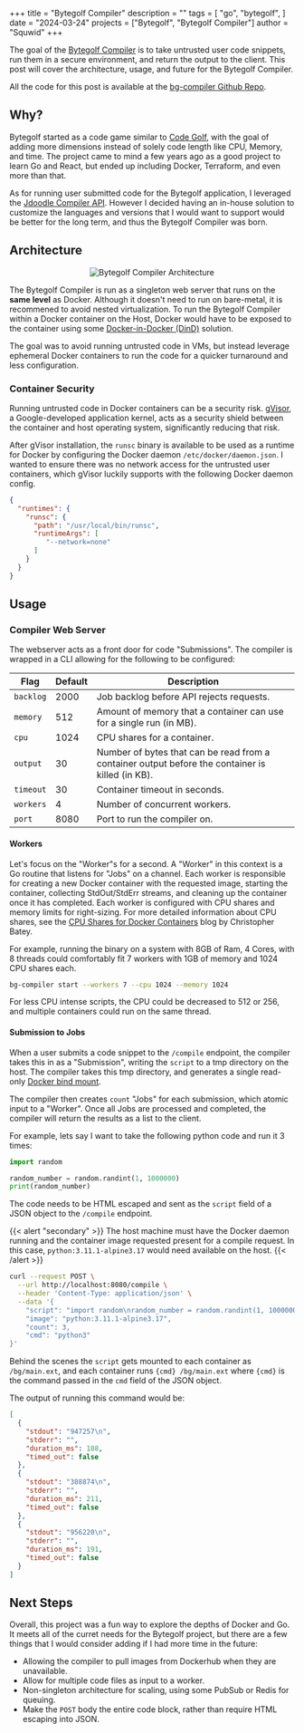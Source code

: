 +++
title = "Bytegolf Compiler"
description = ""
tags = [
    "go",
    "bytegolf",
]
date = "2024-03-24"
projects = ["Bytegolf", "Bytegolf Compiler"]
author = "Squwid"
+++

The goal of the [Bytegolf Compiler](https://github.com/Squwid/bg-compiler) is
to take untrusted user code snippets, run them in a secure environment, and
return the output to the client. This post will cover the architecture, usage,
and future for the Bytegolf Compiler.

All the code for this post is available at the
[bg-compiler Github Repo](https://github.com/Squwid/bg-compiler).

## Why?

Bytegolf started as a code game similar to [Code Golf](https://en.wikipedia.org/wiki/Code_golf),
with the goal of adding more dimensions instead of solely code length like CPU,
Memory, and time. The project came to mind a few years ago as a good project to
learn Go and React, but ended up including Docker, Terraform, and even more than that.

As for running user submitted code for the Bytegolf application, I leveraged the
[Jdoodle Compiler API](https://docs.jdoodle.com/integrating-compiler-ide-to-your-application/compiler-api).
However I decided having an in-house solution to customize the languages and
versions that I would want to support would be better for the long term, and thus
the Bytegolf Compiler was born.

## Architecture

<p align="center">
  <img src="https://img.squwid.dev/zsxaQONoui.png" alt="Bytegolf Compiler Architecture">
</p>

The Bytegolf Compiler is run as a singleton web server that runs on the **same level**
as Docker. Although it doesn't need to run on bare-metal, it is recommened to 
avoid nested virtualization. To run the Bytegolf Compiler within a Docker
container on the Host, Docker would have to be exposed to the container using
some [Docker-in-Docker (DinD)](https://www.docker.com/blog/docker-can-now-run-within-docker/) solution.

The goal was to avoid running untrusted code in VMs, but instead leverage 
ephemeral Docker containers to run the code for a quicker turnaround and
less configuration.

### Container Security

Running untrusted code in Docker containers can be a security risk. [gVisor](https://gvisor.dev/docs/),
a Google-developed application kernel, acts as a security shield between the 
container and host operating system, significantly reducing that risk.

After gVisor installation, the `runsc` binary is available to be used as a runtime for
Docker by configuring the Docker daemon `/etc/docker/daemon.json`. I wanted
to ensure there was no network access for the untrusted user containers, which
gVisor luckily supports with the following Docker daemon config.

```json
{
  "runtimes": {
    "runsc": {
      "path": "/usr/local/bin/runsc",
      "runtimeArgs": [
         "--network=none"
      ]
    }
  }
}

```

## Usage

### Compiler Web Server

The webserver acts as a front door for code "Submissions". The compiler 
is wrapped in a CLI allowing for the following to be configured:

| Flag | Default | Description |
|---|---|---|
| `backlog`| 2000 | Job backlog before API rejects requests. |
| `memory` | 512 | Amount of memory that a container can use for a single run (in MB). |
| `cpu` | 1024 | CPU shares for a container. |
| `output` | 30 | Number of bytes that can be read from a container output before the container is killed (in KB). |
| `timeout` | 30 | Container timeout in seconds. |
| `workers` | 4 | Number of concurrent workers. |
| `port` | 8080 | Port to run the compiler on. |

#### Workers

Let's focus on the "Worker"s for a second. A "Worker" in this context is
a Go routine that listens for "Jobs" on a channel. Each worker is responsible
for creating a new Docker container with the requested image, starting the
container, collecting StdOut/StdErr streams, and cleaning up the container
once it has completed. Each worker is configured with CPU shares and memory limits
for right-sizing. For more detailed information about CPU shares, see the
[CPU Shares for Docker Containers](https://batey.info/cgroup-cpu-shares-for-docker.html)
blog by Christopher Batey.

For example, running the binary on a system with 8GB of Ram, 4 Cores, with 8
threads could comfortably fit 7 workers with 1GB of memory and 1024 CPU shares
each. 

```bash
bg-compiler start --workers 7 --cpu 1024 --memory 1024
```

For less CPU intense scripts, the CPU could be decreased to 512 or 256, and 
multiple containers could run on the same thread.

#### Submission to Jobs

When a user submits a code snippet to the `/compile` endpoint, the compiler
takes this in as a "Submission", writing the `script` to a tmp directory on
the host. The compiler takes this tmp directory, and generates a single read-only
[Docker bind mount](https://docs.docker.com/storage/bind-mounts/).

The compiler then creates `count` "Jobs" for each submission, which atomic
input to a "Worker". Once all Jobs are processed and completed, the compiler
will return the results as a list to the client.

For example, lets say I want to take the following python code and run it 3 times:

```python
import random

random_number = random.randint(1, 1000000)
print(random_number) 
```

The code needs to be HTML escaped and sent as the `script` field of a
JSON object to the `/compile` endpoint.

{{< alert "secondary" >}}
The host machine must have the Docker daemon running and the container image
requested present for a compile request. In this case, `python:3.11.1-alpine3.17`
would need available on the host.
{{< /alert >}}


```bash
curl --request POST \
  --url http://localhost:8080/compile \
  --header 'Content-Type: application/json' \
  --data '{
	"script": "import random\nrandom_number = random.randint(1, 1000000)\nprint(random_number)",
	"image": "python:3.11.1-alpine3.17",
	"count": 3,
	"cmd": "python3"
}'
```

Behind the scenes the `script` gets mounted to each container as `/bg/main.ext`,
and each container runs `{cmd} /bg/main.ext` where `{cmd}` is the command
passed in the `cmd` field of the JSON object.


The output of running this command would be:

```json
[
  {
    "stdout": "947257\n",
    "stderr": "",
    "duration_ms": 188,
    "timed_out": false
  },
  {
    "stdout": "388874\n",
    "stderr": "",
    "duration_ms": 211,
    "timed_out": false
  },
  {
    "stdout": "956220\n",
    "stderr": "",
    "duration_ms": 191,
    "timed_out": false
  }
]
```

## Next Steps

Overall, this project was a fun way to explore the depths of Docker and Go. 
It meets all of the curret needs for the Bytegolf project, but there are a few
things that I would consider adding if I had more time in the future:

- Allowing the compiler to pull images from Dockerhub when they are unavailable.
- Allow for multiple code files as input to a worker.
- Non-singleton architecture for scaling, using some PubSub or Redis for queuing.
- Make the `POST` body the entire code block, rather than require HTML escaping into JSON.
